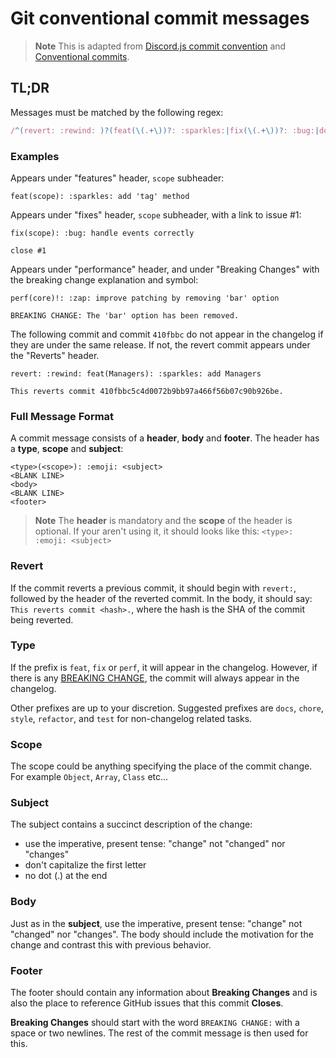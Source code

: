 # Git conventional commit messages

> **Note**
> This is adapted from [Discord.js commit convention](https://github.com/discordjs/discord.js/blob/main/.github/COMMIT_CONVENTION.md) and [Conventional commits](https://www.conventionalcommits.org).

## TL;DR

Messages must be matched by the following regex:

```js
/^(revert: :rewind: )?(feat(\(.+\))?: :sparkles:|fix(\(.+\))?: :bug:|docs(\(.+\))?: :memo:|style(\(.+\))?: :art:|refactor(\(.+\))?: :recycle:|perf(\(.+\))?: :zap:|test(\(.+\))?: :test_tube:|build(\(.+\))?: :package:|ci(\(.+\))?: :infinity:|chore(\(.+\))?: :wrench:) .{1,72}/;
```

### Examples

Appears under "features" header, `scope` subheader:

```text
feat(scope): :sparkles: add 'tag' method
```

Appears under "fixes" header, `scope` subheader, with a link to issue #1:

```text
fix(scope): :bug: handle events correctly

close #1
```

Appears under "performance" header, and under "Breaking Changes" with the breaking change explanation and symbol:

```text
perf(core)!: :zap: improve patching by removing 'bar' option

BREAKING CHANGE: The 'bar' option has been removed.
```

The following commit and commit `410fbbc` do not appear in the changelog if they are under the same release. If not, the revert commit appears under the "Reverts" header.

```text
revert: :rewind: feat(Managers): :sparkles: add Managers

This reverts commit 410fbbc5c4d0072b9bb97a466f56b07c90b926be.
```

### Full Message Format

A commit message consists of a **header**, **body** and **footer**. The header has a **type**, **scope** and **subject**:

```text
<type>(<scope>): :emoji: <subject>
<BLANK LINE>
<body>
<BLANK LINE>
<footer>
```

> **Note**
> The **header** is mandatory and the **scope** of the header is optional.
> If your aren't using it, it should looks like this: `<type>: :emoji: <subject>`

### Revert

If the commit reverts a previous commit, it should begin with `revert:`, followed by the header of the reverted commit. In the body, it should say: `This reverts commit <hash>.`, where the hash is the SHA of the commit being reverted.

### Type

If the prefix is `feat`, `fix` or `perf`, it will appear in the changelog. However, if there is any [BREAKING CHANGE](#footer), the commit will always appear in the changelog.

Other prefixes are up to your discretion. Suggested prefixes are `docs`, `chore`, `style`, `refactor`, and `test` for non-changelog related tasks.

### Scope

The scope could be anything specifying the place of the commit change. For example `Object`, `Array`, `Class` etc...

### Subject

The subject contains a succinct description of the change:

- use the imperative, present tense: "change" not "changed" nor "changes"
- don't capitalize the first letter
- no dot (.) at the end

### Body

Just as in the **subject**, use the imperative, present tense: "change" not "changed" nor "changes".
The body should include the motivation for the change and contrast this with previous behavior.

### Footer

The footer should contain any information about **Breaking Changes** and is also the place to
reference GitHub issues that this commit **Closes**.

**Breaking Changes** should start with the word `BREAKING CHANGE:` with a space or two newlines. The rest of the commit message is then used for this.
